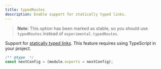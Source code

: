 ```yaml
---
title: typedRoutes
description: Enable support for statically typed links.
---
```


> **Note**: This option has been marked as stable, so you should use `typedRoutes` instead of `experimental.typedRoutes`.

Support for [statically typed links](/docs/app/api-reference/config/typescript#statically-typed-links). This feature requires using TypeScript in your project.

```js filename="next.config.js"
/** @type  */
const nextConfig = (module.exports = nextConfig);
```
